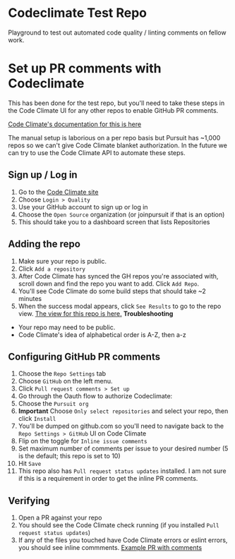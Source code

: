 # Codeclimate Test Repo
Playground to test out automated code quality / linting comments on fellow work.

# Set up PR comments with Codeclimate
This has been done for the test repo, but you'll need to take these steps in the Code Climate UI for any other repos to enable GitHub PR comments.

[Code Climate's documentation for this is here](https://docs.codeclimate.com/docs/github-pull-requests)

The manual setup is laborious on a per repo basis but Pursuit has ~1,000 repos so we can't give Code Climate blanket authorization. In the future we can try to use the Code Climate API to automate these steps.

## Sign up / Log in
1. Go to the [Code Climate site](https://codeclimate.com/)
1. Choose `Login > Quality`
1. Use your GitHub account to sign up or log in
1. Choose the `Open Source` organization (or joinpursuit if that is an option)
1. This should take you to a dashboard screen that lists Repositories

## Adding the repo
1. Make sure your repo is public.
1. Click `Add a repository`
1. After Code Climate has synced the GH repos you're associated with, scroll down and find the repo you want to add. Click `Add Repo`.
1. You'll see Code Climate do some build steps that should take ~2 minutes
1. When the success modal appears, click `See Results` to go to the repo view. [The view for this repo is here.](https://codeclimate.com/github/joinpursuit/codeclimate-test-repo)
**Troubleshooting**
- Your repo may need to be public.
- Code Climate's idea of alphabetical order is A-Z, then a-z

## Configuring GitHub PR comments
1. Choose the `Repo Settings` tab
1. Choose `GitHub` on the left menu.
1. Click `Pull request comments > Set up`
1. Go through the Oauth flow to authorize Codeclimate:
1. Choose the `Pursuit org`
1. **Important** Choose `Only select repositories` and select your repo, then click `Install`
1. You'll be dumped on github.com so you'll need to navigate back to the `Repo Settings > GitHub` UI on Code Climate
1. Flip on the toggle for `Inline issue comments`
1. Set maximum number of comments per issue to your desired number (5 is the default; this repo is set to 10)
1. Hit `Save`
1. This repo also has `Pull request status updates` installed. I am not sure if this is a requirement in order to get the inline PR comments.

## Verifying
1. Open a PR against your repo
1. You should see the Code Climate check running (if you installed `Pull request status updates`)
1. If any of the files you touched have Code Climate errors or eslint errors, you should see inline commments.
[Example PR with comments](https://github.com/joinpursuit/codeclimate-test-repo/pull/2)